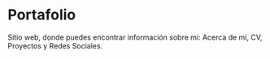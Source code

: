 # Portafolio
Sitio web, donde puedes encontrar información sobre mi: Acerca de mi, CV, Proyectos y Redes Sociales.
